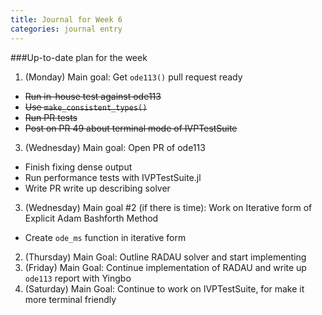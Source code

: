 ```yaml
---
title: Journal for Week 6
categories: journal entry
---
```


###Up-to-date plan for the week
1. (Monday) Main goal: Get `ode113()` pull request ready
  + ~~Run in-house test against ode113~~
  + ~~Use `make_consistent_types()`~~
  + ~~Run PR tests~~
  + ~~Post on PR 49 about terminal mode of IVPTestSuite~~

3. (Wednesday) Main goal: Open PR of ode113
  + Finish fixing dense output
  + Run performance tests with IVPTestSuite.jl
  + Write PR write up describing solver
3. (Wednesday) Main goal #2 (if there is time): Work on Iterative form of Explicit Adam Bashforth Method
  + Create `ode_ms` function in iterative form
2. (Thursday) Main Goal: Outline RADAU solver and start implementing
3. (Friday) Main Goal: Continue implementation of RADAU and write up `ode113` report with Yingbo
4. (Saturday) Main Goal: Continue to work on IVPTestSuite, for make it more terminal friendly

